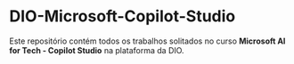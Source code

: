 # DIO-Microsoft-Copilot-Studio

Este repositório contém todos os trabalhos solitados no curso **Microsoft AI for Tech - Copilot Studio** na plataforma da DIO.
